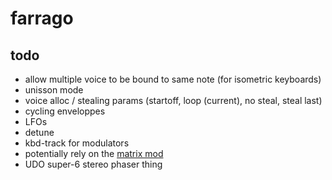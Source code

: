 # farrago


## todo

- allow multiple voice to be bound to same note (for isometric keyboards)
- unisson mode
- voice alloc / stealing params (startoff, loop (current), no steal, steal last)
- cycling enveloppes
- LFOs
- detune
- kbd-track for modulators
- potentially rely on the [matrix mod](https://llllllll.co/t/mod-matrix-for-the-matrix-mod/57231)
- UDO super-6 stereo phaser thing
